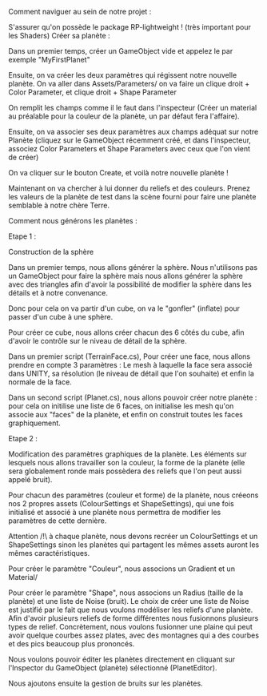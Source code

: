 Comment naviguer au sein de notre projet :

S'assurer qu'on possède le package RP-lightweight ! (très important pour les Shaders)
Créer sa planète :

Dans un premier temps, créer un GameObject vide et appelez le par exemple "MyFirstPlanet"

Ensuite, on va créer les deux paramètres qui régissent notre nouvelle planète. On va aller dans Assets/Parameters/ on va faire un clique droit + Color Parameter, et clique droit + Shape Parameter

On remplit les champs comme il le faut dans l'inspecteur (Créer un material au préalable pour la couleur de la planète, un par défaut fera l'affaire). 

Ensuite, on va associer ses deux paramètres aux champs adéquat sur notre Planète (cliquez sur le GameObject récemment créé, et dans l'inspecteur, associez Color Parameters et Shape Parameters avec ceux que l'on vient de créer)

On va cliquer sur le bouton Create, et voilà notre nouvelle planète !

Maintenant on va chercher à lui donner du reliefs et des couleurs. Prenez les valeurs de la planète de test dans la scène fourni pour faire une planète semblable à notre chère Terre.



Comment nous générons les planètes :

Etape 1 : 

Construction de la sphère


Dans un premier temps, nous allons générer la sphère. Nous n'utilisons pas un GameObject pour faire la sphère mais nous allons générer la sphère avec des triangles afin d'avoir la possibilité de modifier la sphère dans les détails et à notre convenance.

Donc pour cela on va partir d'un cube, on va le "gonfler" (inflate) pour passer d'un cube à une sphère.

Pour créer ce cube, nous allons créer chacun des 6 côtés du cube, afin d'avoir le contrôle sur le niveau de détail de la sphère.

Dans un premier script (TerrainFace.cs), 
Pour créer une face, nous allons prendre en compte 3 paramètres : Le mesh à laquelle la face sera associé dans UNITY, sa résolution (le niveau de détail que l'on souhaite) et enfin la normale de la face.

Dans un second script (Planet.cs),
nous allons pouvoir créer notre planète : pour cela on initilise une liste de 6 faces, on initialise les mesh qu'on associe aux "faces" de la planète, et enfin on construit toutes les faces graphiquement.


Etape 2 : 

Modification des paramètres graphiques de la planète. Les éléments sur lesquels nous allons travailler son la couleur, la forme de la planète (elle sera globalement ronde mais possèdera des reliefs que l'on peut aussi appelé bruit).

Pour chacun des paramètres (couleur et forme) de la planète, nous créeons nos 2 propres assets (ColourSettings et ShapeSettings), qui une fois initialisé et associé à une planète nous permettra de modifier les paramètres de cette dernière.

Attention /!\ à chaque planète, nous devons recréer un ColourSettings et un ShapeSettings sinon les planètes qui partagent les mêmes assets auront les mêmes caractéristiques.

Pour créer le paramètre "Couleur", nous associons un Gradient et un Material/

Pour créer le paramètre "Shape", nous associons un Radius (taille de la planète) et une liste de Noise (bruit). Le choix de créer une liste de Noise est justifié par le fait que nous voulons modéliser les reliefs d'une planète. Afin d'avoir plusieurs reliefs de forme différentes nous fusionnons plusieurs types de relief. Concrètement, nous voulons fusionner une plaine qui peut avoir quelque courbes assez plates, avec des montagnes qui a des courbes et des pics beaucoup plus prononcés.

Nous voulons pouvoir éditer les planètes directement en cliquant sur l'Inspector du GameObject (planète) sélectionné (PlanetEditor).

Nous ajoutons ensuite la gestion de bruits sur les planètes.